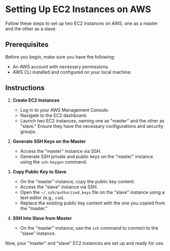 # Setting Up EC2 Instances on AWS

Follow these steps to set up two EC2 instances on AWS, one as a master and the other as a slave.

## Prerequisites

Before you begin, make sure you have the following:

- An AWS account with necessary permissions.
- AWS CLI installed and configured on your local machine.

## Instructions

1. **Create EC2 Instances**
    - Log in to your AWS Management Console.
    - Navigate to the EC2 dashboard.
    - Launch two EC2 instances, naming one as "master" and the other as "slave." Ensure they have the necessary configurations and security groups.

2. **Generate SSH Keys on the Master**
    - Access the "master" instance via SSH.
    - Generate SSH private and public keys on the "master" instance using the `ssh-keygen` command.

3. **Copy Public Key to Slave**
    - On the "master" instance, copy the public key content.
    - Access the "slave" instance via SSH.
    - Open the `~/.ssh/authorized_keys` file on the "slave" instance using a text editor (e.g., `vim`).
    - Replace the existing public key content with the one you copied from the "master."

4. **SSH into Slave from Master**
    - On the "master" instance, use the `ssh` command to connect to the "slave" instance.

Now, your "master" and "slave" EC2 instances are set up and ready for use.
